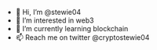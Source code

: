 - 👋 Hi, I’m @stewie04
- 👀 I’m interested in web3
- 🌱 I’m currently learning blockchain
- 📫 Reach me on twitter @cryptostewie04

<!---
stewie04/stewie04 is a ✨ special ✨ repository because its `README.md` (this file) appears on your GitHub profile.
You can click the Preview link to take a look at your changes.
--->

